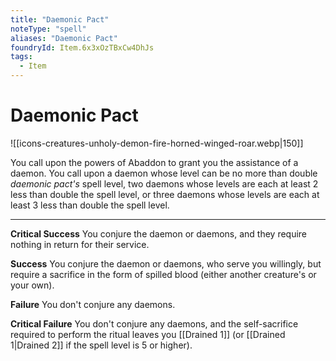 ```yaml
---
title: "Daemonic Pact"
noteType: "spell"
aliases: "Daemonic Pact"
foundryId: Item.6x3xOzTBxCw4DhJs
tags:
  - Item
---
```


# Daemonic Pact
![[icons-creatures-unholy-demon-fire-horned-winged-roar.webp|150]]

You call upon the powers of Abaddon to grant you the assistance of a daemon. You call upon a daemon whose level can be no more than double _daemonic pact's_ spell level, two daemons whose levels are each at least 2 less than double the spell level, or three daemons whose levels are each at least 3 less than double the spell level.

* * *

**Critical Success** You conjure the daemon or daemons, and they require nothing in return for their service.

**Success** You conjure the daemon or daemons, who serve you willingly, but require a sacrifice in the form of spilled blood (either another creature's or your own).

**Failure** You don't conjure any daemons.

**Critical Failure** You don't conjure any daemons, and the self-sacrifice required to perform the ritual leaves you [[Drained 1]] (or [[Drained 1|Drained 2]] if the spell level is 5 or higher).
